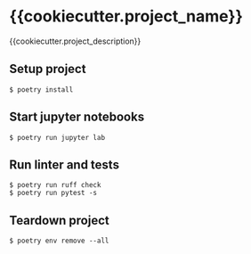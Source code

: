 # {{cookiecutter.project_name}}

{{cookiecutter.project_description}}

## Setup project

    $ poetry install

## Start jupyter notebooks

    $ poetry run jupyter lab

## Run linter and tests

    $ poetry run ruff check
    $ poetry run pytest -s

## Teardown project

    $ poetry env remove --all